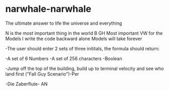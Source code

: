 # narwhale-narwhale
The ultimate answer to life the universe and everything


N is the most important thing in the world
B
GH Most important
VW for the Models
I write the code backward alone
Models will take forever




-The user should enter 2 sets of three inititals, the formula should return:

-A set of 6 Numbers
-A set of 256 characters
-Boolean



-Jump off the top of the building, build up to terminal velocity and see who land first ("Fall Guy Scenario")-Per

-Die Zaberflute- AN




